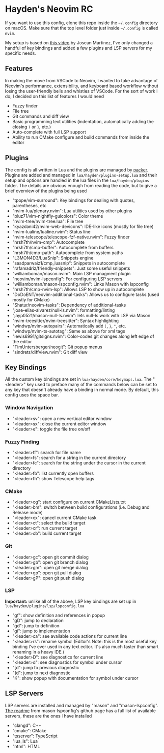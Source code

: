 # Hayden's Neovim RC

If you want to use this config, clone this repo inside the `~/.config` directory on macOS. Make sure that the top level folder just inside `~/.config` is called `nvim`.

My setup is based on [this video](https://www.youtube.com/watch?v=vdn_pKJUda8&t=2294s) by Josean Martinez, I've only changed a handful of key bindings and added a few plugins and LSP servers for my specific needs.

## Features

In making the move from VSCode to Neovim, I wanted to take advantage of Neovim's performance, extensibility, and keyboard based workflow without losing the user-friendly bells and whistles of VSCode. For the sort of work I do, I decided on this list of features I would need

- Fuzzy finder
- File tree
- Git commands and diff view
- Basic programming text utilities (indentation, automatically adding the closing `)` or `}`, etc.)
- Auto-complete with full LSP support
- Ability to run CMake configure and build commands from inside the editor

## Plugins

The config is all written in Lua and the plugins are managed by [packer](https://github.com/wbthomason/packer.nvim). Plugins are added and managed in `lua/hayden/plugins-setup.lua` and their setup and options are handled in the lua files in the `lua/hayden/plugins` folder. The details are obvious enough from reading the code, but to give a brief overview of the plugins being used

- "tpope/vim-surround": Key bindings for dealing with quotes, parentheses, etc
- "nvim-lua/plenary.nvim": Lua utilities used by other plugins
- "bluz71/vim-nightfly-guicolors": Color theme
- "nvim-tree/nvim-tree.lua": File tree
- "kyazdani42/nvim-web-devicons": IDE-like icons (mostly for file tree)
- "nvim-lualine/lualine.nvim": Status line
- "nvim-telescope/telescope-fzf-native.nvim": Fuzzy finder
- "hrsh7th/nvim-cmp": Autocomplete
- "hrsh7th/cmp-buffer": Autocomplete from buffers
- "hrsh7th/cmp-path": Autocomplete from system paths
- "L3MON4D3/LuaSnip": Snippets engine
- "saadparwaiz1/cmp_luasnip": Snippets in autocomplete
- "rafamadriz/friendly-snippets": Just some useful snippets
- "williamboman/mason.nvim": Main LSP managment plugin
- "neovim/nvim-lspconfig": For configuring LSP servers
- "williamboman/mason-lspconfig.nvim": Links Mason with lspconfig
- "hrsh7th/cmp-nvim-lsp": Allows LSP to show up in autocomplete
- "DoDoENT/neovim-additional-tasks": Allows us to configure tasks (used mostly for CMake)
- "Shatur/neovim-tasks": Dependency of additional-tasks
- "jose-elias-alvarez/null-ls.nvim": formatting/linting
- "jayp0521/mason-null-ls.nvim": lets null-ls work with LSP via Mason
- "nvim-treesitter/nvim-treesitter": Syntax highlighting
- "windwp/nvim-autopairs": Automatically add `)`, `}`, `"`, etc.
- "windwp/nvim-ts-autotag": Same as above for xml tags
- "lewis6991/gitsigns.nvim": Color-codes git changes along left edge of the editor
- "TimUntersberger/neogit": Git popup menus
- "sindrets/diffview.nvim": Git diff view

## Key Bindings

All the custom key bindings are set in `lua/hayden/core/keymaps.lua`. The "\<leader\>" key used to preface many of the commands below can be set to any key that doesn't already have a binding in normal mode. By default, this config uses the space bar.

### Window Navigation

- "\<leader\>sv": open a new vertical editor window
- "\<leader\>sx": close the current editor window
- "\<leader\>e": toggle the file tree on/off

### Fuzzy Finding

- "\<leader\>ff": search for file name
- "\<leader\>fs": search for a string in the current directory
- "\<leader\>fc": search for the string under the cursor in the current directory
- "\<leader\>fb": list currently open buffers
- "\<leader\>fh": show Telescope help tags

### CMake

- "\<leader\>cg": start configure on current CMakeLists.txt
- "\<leader\>bm": switch between build configurations (i.e. Debug and Release mode)
- "\<leader\>cx": cancel current CMake task
- "\<leader\>ct": select the build target
- "\<leader\>cr": run current target
- "\<leader\>cb": build current target

### Git

- "\<leader\>gc": open git commit dialog
- "\<leader\>gb": open git branch dialog
- "\<leader\>gm": open git merge dialog
- "\<leader\>gp": open git pull dialog
- "\<leader\>gP": open git push dialog

### LSP

**Important:** unlike all of the above, LSP key bindings are set up in `lua/hayden/plugins/lsp/lspconfig.lua`

- "gf": show definition and references in popup
- "gD": jump to declaration
- "gd": jump to definition
- "gi": jump to implementation
- "\<leader\>ca": see available code actions for current line
- "\<leader\>rs": rename symbol (Editor's Note: this is the most useful key binding I've ever used in any text editor. It's also much faster than smart renaming in a heavy IDE.)
- "\<leader\>D": see diagnostics for current line
- "\<leader\>d": see diagnostics for symbol under cursor
- "[d": jump to previous diagnostic
- "]d": jump to next diagnostic
- "K": show popup with documentation for symbol under cursor

## LSP Servers

LSP servers are installed and managed by "mason" and "mason-lspconfig". [The readme](https://github.com/williamboman/mason-lspconfig.nvim) from mason-lspconfig's github page has a full list of available servers, these are the ones I have installed

- "clangd": C++
- "cmake": CMake
- "tsserver": TypeScript
- "lua_ls": Lua
- "html": HTML
